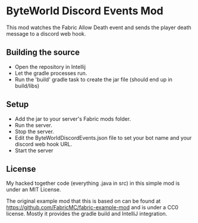 # ByteWorld Discord Events Mod

This mod watches the Fabric Allow Death event and sends the player death message to a discord web hook.

## Building the source
* Open the repository in Intellij
* Let the gradle processes run.
* Run the 'build' gradle task to create the jar file (should end up in build/libs)

## Setup

* Add the jar to your server's Fabric mods folder.
* Run the server.
* Stop the server.
* Edit the ByteWorldDiscordEvents.json file to set your bot name and your discord web hook URL. 
* Start the server

## License
My hacked together code (everything .java in src) in this simple mod is under an MIT License.

The original example mod that this is based on can be found at https://github.com/FabricMC/fabric-example-mod and is under a CC0 license. Mostly it provides the gradle build and IntelliJ integration.
